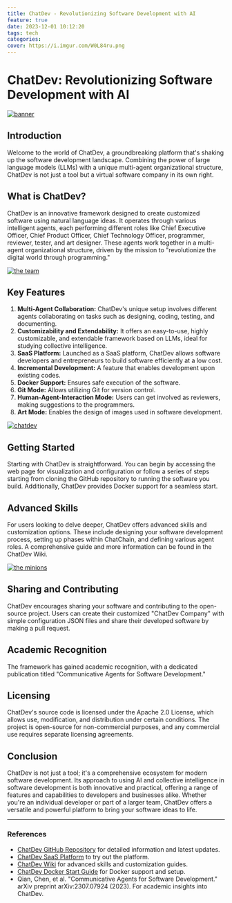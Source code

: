 ```yaml
---
title: ChatDev - Revolutionizing Software Development with AI
feature: true
date: 2023-12-01 10:12:20
tags: tech
categories:
cover: https://i.imgur.com/W0L84ru.png
---
```

# ChatDev: Revolutionizing Software Development with AI

<a href="https://imgur.com/6rglMuf"><img src="https://i.imgur.com/6rglMuf.png" title="banner" /></a>

## Introduction
Welcome to the world of ChatDev, a groundbreaking platform that's shaking up the software development landscape. Combining the power of large language models (LLMs) with a unique multi-agent organizational structure, ChatDev is not just a tool but a virtual software company in its own right.

## What is ChatDev?
ChatDev is an innovative framework designed to create customized software using natural language ideas. It operates through various intelligent agents, each performing different roles like Chief Executive Officer, Chief Product Officer, Chief Technology Officer, programmer, reviewer, tester, and art designer. These agents work together in a multi-agent organizational structure, driven by the mission to "revolutionize the digital world through programming."

<a href="https://imgur.com/W0L84ru"><img src="https://i.imgur.com/W0L84ru.png" title="the team" /></a>

## Key Features
1. **Multi-Agent Collaboration:** ChatDev's unique setup involves different agents collaborating on tasks such as designing, coding, testing, and documenting.
2. **Customizability and Extendability:** It offers an easy-to-use, highly customizable, and extendable framework based on LLMs, ideal for studying collective intelligence.
3. **SaaS Platform:** Launched as a SaaS platform, ChatDev allows software developers and entrepreneurs to build software efficiently at a low cost.
4. **Incremental Development:** A feature that enables development upon existing codes.
5. **Docker Support:** Ensures safe execution of the software.
6. **Git Mode:** Allows utilizing Git for version control.
7. **Human-Agent-Interaction Mode:** Users can get involved as reviewers, making suggestions to the programmers.
8. **Art Mode:** Enables the design of images used in software development.

<a href="https://imgur.com/qjGd7OX"><img src="https://i.imgur.com/qjGd7OX.png" title="chatdev" /></a>

## Getting Started
Starting with ChatDev is straightforward. You can begin by accessing the web page for visualization and configuration or follow a series of steps starting from cloning the GitHub repository to running the software you build. Additionally, ChatDev provides Docker support for a seamless start.

## Advanced Skills
For users looking to delve deeper, ChatDev offers advanced skills and customization options. These include designing your software development process, setting up phases within ChatChain, and defining various agent roles. A comprehensive guide and more information can be found in the ChatDev Wiki.

<a href="https://imgur.com/Sz2LULs"><img src="https://i.imgur.com/Sz2LULs.png" title="the minions" /></a>

## Sharing and Contributing
ChatDev encourages sharing your software and contributing to the open-source project. Users can create their customized "ChatDev Company" with simple configuration JSON files and share their developed software by making a pull request.

## Academic Recognition
The framework has gained academic recognition, with a dedicated publication titled "Communicative Agents for Software Development."

## Licensing
ChatDev's source code is licensed under the Apache 2.0 License, which allows use, modification, and distribution under certain conditions. The project is open-source for non-commercial purposes, and any commercial use requires separate licensing agreements.

## Conclusion
ChatDev is not just a tool; it's a comprehensive ecosystem for modern software development. Its approach to using AI and collective intelligence in software development is both innovative and practical, offering a range of features and capabilities to developers and businesses alike. Whether you're an individual developer or part of a larger team, ChatDev offers a versatile and powerful platform to bring your software ideas to life.

---

### References
- [ChatDev GitHub Repository](https://github.com/OpenBMB/ChatDev/tree/main) for detailed information and latest updates.
- [ChatDev SaaS Platform](https://chatdev.modelbest.cn/) to try out the platform.
- [ChatDev Wiki](https://github.com/OpenBMB/ChatDev/wiki) for advanced skills and customization guides.
- [ChatDev Docker Start Guide](https://github.com/OpenBMB/ChatDev/blob/main/Dockerfile) for Docker support and setup.
- Qian, Chen, et al. "Communicative Agents for Software Development." arXiv preprint arXiv:2307.07924 (2023). For academic insights into ChatDev.
